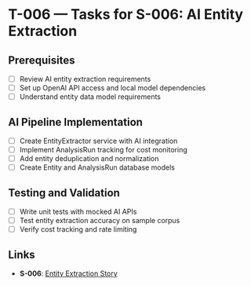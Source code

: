 # T-006 — Tasks for S-006: AI Entity Extraction

## Prerequisites
- [ ] Review AI entity extraction requirements
- [ ] Set up OpenAI API access and local model dependencies
- [ ] Understand entity data model requirements

## AI Pipeline Implementation
- [ ] Create EntityExtractor service with AI integration
- [ ] Implement AnalysisRun tracking for cost monitoring
- [ ] Add entity deduplication and normalization
- [ ] Create Entity and AnalysisRun database models

## Testing and Validation
- [ ] Write unit tests with mocked AI APIs
- [ ] Test entity extraction accuracy on sample corpus
- [ ] Verify cost tracking and rate limiting

## Links
- **S-006**: [Entity Extraction Story](../stories/S-006-entity-extraction.md)